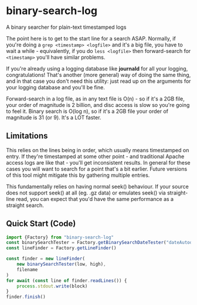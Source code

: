 # binary-search-log
A binary searcher for plain-text timestamped logs

The point here is to get to the start line for a search ASAP. Normally, if
you're doing a `grep <timestamp> <logfile>` and it's a big file, you have to
wait a while - equivalently, if you do `less <logfile>` then
forward-search for `<timestamp>` you'll have similar problems.

If you're already using a logging database like **journald** for all your
logging, congratulations! That's another (more general) way of doing the same
thing, and in that case you don't need this utility: just read up on the
arguments for your logging database and you'll be fine.

Forward-search in a log file, as in any text file is O(n) - so if it's a 2GB
file, your order of magnitude is 2 billion, and disc access is slow so you're
going to feel it. Binary search is O(log n), so if it's a 2GB file your order of
magnitude is 31 (or 9). It's a LOT faster.

## Limitations

This relies on the lines being in order, which usually means timestamped on
entry. If they're timestamped at some other point - and traditional Apache
access logs are like that - you'll get inconsistent results. In general for
these cases you will want to search for a point that's a bit earlier. Future
versions of this tool might mitigate this by gathering multiple entries.

This fundamentally relies on having normal seek() behaviour. If your source does
not support seek() at all (eg. .gz data) or emulates seek() via straight-line
read, you can expect that you'd have the same performance as a straight search.

## Quick Start (Code)

```js
import {Factory} from "binary-search-log"
const binarySearchTester = Factory.getBinarySearchDateTester("dateAutodetect")
const lineFinder = Factory.getLineFinder()

const finder = new lineFinder(
    new binarySearchTester(low, high),
    filename
)
for await (const line of finder.readLines()) {
    process.stdout.write(block)
}
finder.finish()
```
